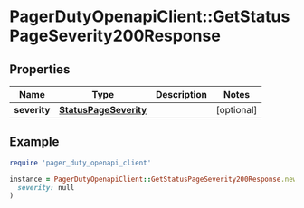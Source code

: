 # PagerDutyOpenapiClient::GetStatusPageSeverity200Response

## Properties

| Name | Type | Description | Notes |
| ---- | ---- | ----------- | ----- |
| **severity** | [**StatusPageSeverity**](StatusPageSeverity.md) |  | [optional] |

## Example

```ruby
require 'pager_duty_openapi_client'

instance = PagerDutyOpenapiClient::GetStatusPageSeverity200Response.new(
  severity: null
)
```

